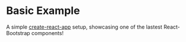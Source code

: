 # Basic Example

A simple [create-react-app](CRA-README.md) setup, showcasing one of the lastest React-Bootstrap components!

<!-- docker run -it --rm -p 3000:3000 -v C:\\Users\\matt.ciolino\\OneDrivePPT\\Documents\\\newPortfolio:/portfolio portfolio -->
<!-- npm rebuild node-sass && npm install -->